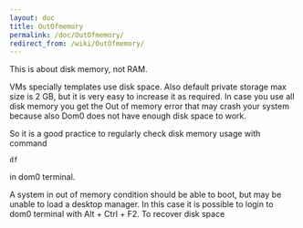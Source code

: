 ```yaml
---
layout: doc
title: OutOfmemory
permalink: /doc/OutOfmemory/
redirect_from: /wiki/OutOfmemory/
---
```


This is about disk memory, not RAM.

VMs specially templates use disk space. Also default private storage max size is 2 GB, but it is very easy to increase it as required. In case you use all disk memory you get the Out of memory error that may crash your system because also Dom0 does not have enough disk space to work.

So it is a good practice to regularly check disk memory usage with command

```
df
```

in dom0 terminal.

A system in out of memory condition should be able to boot, but may be unable to load a desktop manager. In this case it is possible to login to dom0 terminal with Alt + Ctrl + F2. To recover disk space

